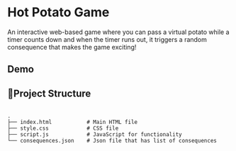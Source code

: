 # Hot Potato Game

An interactive web-based game where you can pass a virtual potato while a timer counts down and when the timer runs out, it triggers a random consequence that makes the game exciting!

## Demo

<!-- to be added -->

## 📂Project Structure

```plaintext

.
├── index.html           # Main HTML file
├── style.css            # CSS file
├── script.js            # JavaScript for functionality
└── consequences.json    # Json file that has list of consequences